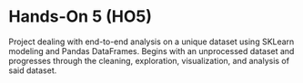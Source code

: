 # Hands-On 5 (HO5)

Project dealing with end-to-end analysis on a unique dataset using SKLearn modeling and Pandas DataFrames.
Begins with an unprocessed dataset and progresses through the cleaning, exploration, visualization, and analysis of said dataset.
